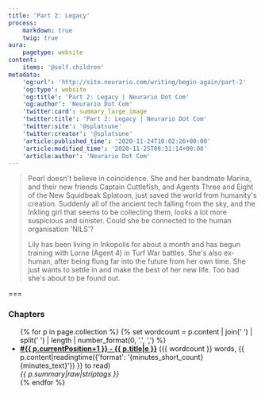 ```yaml
---
title: 'Part 2: Legacy'
process:
    markdown: true
    twig: true
aura:
    pagetype: website
content:
    items: '@self.children'
metadata:
    'og:url': 'http://site.neurario.com/writing/begin-again/part-2'
    'og:type': website
    'og:title': 'Part 2: Legacy | Neurario Dot Com'
    'og:author': 'Neurario Dot Com'
    'twitter:card': summary_large_image
    'twitter:title': 'Part 2: Legacy | Neurario Dot Com'
    'twitter:site': '@splatsune'
    'twitter:creator': '@splatsune'
    'article:published_time': '2020-11-24T10:02:26+00:00'
    'article:modified_time': '2020-11-25T08:31:14+00:00'
    'article:author': 'Neurario Dot Com'
---
```


>Pearl doesn't believe in coincidence. She and her bandmate Marina, and their new friends Captain Cuttlefish, and Agents Three and Eight of the New Squidbeak Splatoon, just saved the world from humanity's creation. Suddenly all of the ancient tech falling from the sky, and the Inkling girl that seems to be collecting them, looks a lot more suspicious and sinister. Could she be connected to the human organisation 'NILS'?
>
>Lily has been living in Inkopolis for about a month and has begun training with Lorne (Agent 4) in Turf War battles. She's also ex-human, after being flung far into the future from her own time. She just wants to settle in and make the best of her new life. Too bad she's about to be found out.

===

### Chapters

<ul>
{% for p in page.collection %}
    {% set wordcount = p.content | join(' ') | split(' ') | length | number_format(0, '.', ',') %}
    <li><strong><a href="{{ p.url|e }}">#{{ p.currentPosition+1 }} - {{ p.title|e }}</a></strong>
        ({{ wordcount }} words, {{ p.content|readingtime({'format': '{minutes_short_count} {minutes_text}'}) }} to read)<br />
        <em>{{ p.summary|raw|striptags }}</em>
    </li>
{% endfor %}
</ul>